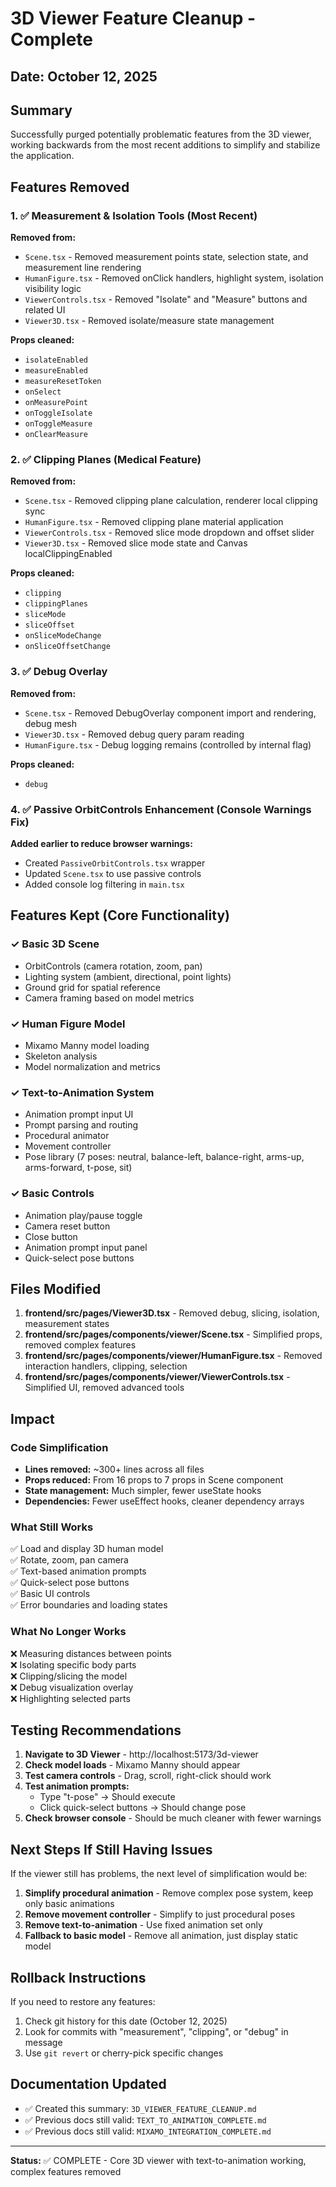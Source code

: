 # 3D Viewer Feature Cleanup - Complete

## Date: October 12, 2025

## Summary
Successfully purged potentially problematic features from the 3D viewer, working backwards from the most recent additions to simplify and stabilize the application.

## Features Removed

### 1. ✅ Measurement & Isolation Tools (Most Recent)
**Removed from:**
- `Scene.tsx` - Removed measurement points state, selection state, and measurement line rendering
- `HumanFigure.tsx` - Removed onClick handlers, highlight system, isolation visibility logic
- `ViewerControls.tsx` - Removed "Isolate" and "Measure" buttons and related UI
- `Viewer3D.tsx` - Removed isolate/measure state management

**Props cleaned:**
- `isolateEnabled`
- `measureEnabled`
- `measureResetToken`
- `onSelect`
- `onMeasurePoint`
- `onToggleIsolate`
- `onToggleMeasure`
- `onClearMeasure`

### 2. ✅ Clipping Planes (Medical Feature)
**Removed from:**
- `Scene.tsx` - Removed clipping plane calculation, renderer local clipping sync
- `HumanFigure.tsx` - Removed clipping plane material application
- `ViewerControls.tsx` - Removed slice mode dropdown and offset slider
- `Viewer3D.tsx` - Removed slice mode state and Canvas localClippingEnabled

**Props cleaned:**
- `clipping`
- `clippingPlanes`
- `sliceMode`
- `sliceOffset`
- `onSliceModeChange`
- `onSliceOffsetChange`

### 3. ✅ Debug Overlay
**Removed from:**
- `Scene.tsx` - Removed DebugOverlay component import and rendering, debug mesh
- `Viewer3D.tsx` - Removed debug query param reading
- `HumanFigure.tsx` - Debug logging remains (controlled by internal flag)

**Props cleaned:**
- `debug`

### 4. ✅ Passive OrbitControls Enhancement (Console Warnings Fix)
**Added earlier to reduce browser warnings:**
- Created `PassiveOrbitControls.tsx` wrapper
- Updated `Scene.tsx` to use passive controls
- Added console log filtering in `main.tsx`

## Features Kept (Core Functionality)

### ✓ Basic 3D Scene
- OrbitControls (camera rotation, zoom, pan)
- Lighting system (ambient, directional, point lights)
- Ground grid for spatial reference
- Camera framing based on model metrics

### ✓ Human Figure Model
- Mixamo Manny model loading
- Skeleton analysis
- Model normalization and metrics

### ✓ Text-to-Animation System
- Animation prompt input UI
- Prompt parsing and routing
- Procedural animator
- Movement controller
- Pose library (7 poses: neutral, balance-left, balance-right, arms-up, arms-forward, t-pose, sit)

### ✓ Basic Controls
- Animation play/pause toggle
- Camera reset button
- Close button
- Animation prompt input panel
- Quick-select pose buttons

## Files Modified

1. **frontend/src/pages/Viewer3D.tsx** - Removed debug, slicing, isolation, measurement states
2. **frontend/src/pages/components/viewer/Scene.tsx** - Simplified props, removed complex features
3. **frontend/src/pages/components/viewer/HumanFigure.tsx** - Removed interaction handlers, clipping, selection
4. **frontend/src/pages/components/viewer/ViewerControls.tsx** - Simplified UI, removed advanced tools

## Impact

### Code Simplification
- **Lines removed:** ~300+ lines across all files
- **Props reduced:** From 16 props to 7 props in Scene component
- **State management:** Much simpler, fewer useState hooks
- **Dependencies:** Fewer useEffect hooks, cleaner dependency arrays

### What Still Works
✅ Load and display 3D human model  
✅ Rotate, zoom, pan camera  
✅ Text-based animation prompts  
✅ Quick-select pose buttons  
✅ Basic UI controls  
✅ Error boundaries and loading states  

### What No Longer Works
❌ Measuring distances between points  
❌ Isolating specific body parts  
❌ Clipping/slicing the model  
❌ Debug visualization overlay  
❌ Highlighting selected parts  

## Testing Recommendations

1. **Navigate to 3D Viewer** - http://localhost:5173/3d-viewer
2. **Check model loads** - Mixamo Manny should appear
3. **Test camera controls** - Drag, scroll, right-click should work
4. **Test animation prompts:**
   - Type "t-pose" → Should execute
   - Click quick-select buttons → Should change pose
5. **Check browser console** - Should be much cleaner with fewer warnings

## Next Steps If Still Having Issues

If the viewer still has problems, the next level of simplification would be:

1. **Simplify procedural animation** - Remove complex pose system, keep only basic animations
2. **Remove movement controller** - Simplify to just procedural poses
3. **Remove text-to-animation** - Use fixed animation set only
4. **Fallback to basic model** - Remove all animation, just display static model

## Rollback Instructions

If you need to restore any features:
1. Check git history for this date (October 12, 2025)
2. Look for commits with "measurement", "clipping", or "debug" in message
3. Use `git revert` or cherry-pick specific changes

## Documentation Updated
- ✅ Created this summary: `3D_VIEWER_FEATURE_CLEANUP.md`
- ✅ Previous docs still valid: `TEXT_TO_ANIMATION_COMPLETE.md`
- ✅ Previous docs still valid: `MIXAMO_INTEGRATION_COMPLETE.md`

---

**Status:** ✅ COMPLETE - Core 3D viewer with text-to-animation working, complex features removed
